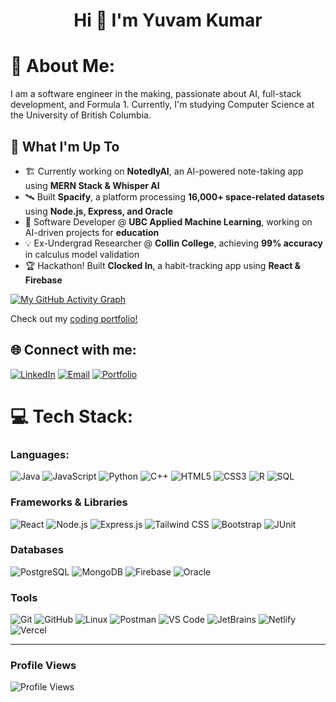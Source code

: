 <h1 align="center">Hi 👋 I'm Yuvam Kumar</h1>

# 💫 About Me:
I am a software engineer in the making, passionate about AI, full-stack development, and Formula 1. Currently, I'm studying Computer Science at the University of British Columbia.

## 🚀 What I'm Up To

- 🏗️ Currently working on **NotedlyAI**, an AI-powered note-taking app using **MERN Stack & Whisper AI**  
- 🛰️ Built **Spacify**, a platform processing **16,000+ space-related datasets** using **Node.js, Express, and Oracle**  
- 🧠 Software Developer @ **UBC Applied Machine Learning**, working on AI-driven projects for **education**  
- 💡 Ex-Undergrad Researcher @ **Collin College**, achieving **99% accuracy** in calculus model validation  
- 🏆 Hackathon! Built **Clocked In**, a habit-tracking app using **React & Firebase**

[![My GitHub Activity Graph](https://github-readme-activity-graph.vercel.app/graph?username=YuvamKumarSWE&theme=react-dark&hide_border=false)](https://github.com/YuvamKumarSWE)

Check out my [coding portfolio!](https://yuvam.netlify.app/)

## 🌐 Connect with me:
[![LinkedIn](https://img.shields.io/badge/LinkedIn-0A66C2?style=flat&logo=linkedin&logoColor=white)](https://linkedin.com/in/yuvamkumar)
[![Email](https://img.shields.io/badge/Email-EA4335?style=flat&logo=gmail&logoColor=white)](mailto:yuvamk.swe@gmail.com)
[![Portfolio](https://img.shields.io/badge/Portfolio-FF7139?style=flat&logo=firefox&logoColor=white)](https://yuvam.netlify.app/)

# 💻 Tech Stack:
### **Languages:**  
![Java](https://img.shields.io/badge/Java-ED8B00?style=flat&logo=java&logoColor=white)
![JavaScript](https://img.shields.io/badge/JavaScript-F7DF1E?style=flat&logo=javascript&logoColor=black)
![Python](https://img.shields.io/badge/Python-3776AB?style=flat&logo=python&logoColor=white)
![C++](https://img.shields.io/badge/C++-00599C?style=flat&logo=cplusplus&logoColor=white)
![HTML5](https://img.shields.io/badge/HTML5-E34F26?style=flat&logo=html5&logoColor=white)
![CSS3](https://img.shields.io/badge/CSS3-1572B6?style=flat&logo=css3&logoColor=white)
![R](https://img.shields.io/badge/R-276DC3?style=flat&logo=r&logoColor=white)
![SQL](https://img.shields.io/badge/SQL-4479A1?style=flat&logo=postgresql&logoColor=white)

### **Frameworks & Libraries**  
![React](https://img.shields.io/badge/React-61DAFB?style=flat&logo=react&logoColor=black)
![Node.js](https://img.shields.io/badge/Node.js-339933?style=flat&logo=nodedotjs&logoColor=white)
![Express.js](https://img.shields.io/badge/Express.js-000000?style=flat&logo=express&logoColor=white)
![Tailwind CSS](https://img.shields.io/badge/Tailwind_CSS-06B6D4?style=flat&logo=tailwind-css&logoColor=white)
![Bootstrap](https://img.shields.io/badge/Bootstrap-7952B3?style=flat&logo=bootstrap&logoColor=white)
![JUnit](https://img.shields.io/badge/JUnit-25A162?style=flat&logo=junit5&logoColor=white)

### **Databases**  
![PostgreSQL](https://img.shields.io/badge/PostgreSQL-316192?style=flat&logo=postgresql&logoColor=white)
![MongoDB](https://img.shields.io/badge/MongoDB-4EA94B?style=flat&logo=mongodb&logoColor=white)
![Firebase](https://img.shields.io/badge/Firebase-FFCA28?style=flat&logo=firebase&logoColor=black)
![Oracle](https://img.shields.io/badge/Oracle-F80000?style=flat&logo=oracle&logoColor=white)

### **Tools**  
![Git](https://img.shields.io/badge/Git-F05032?style=flat&logo=git&logoColor=white)
![GitHub](https://img.shields.io/badge/GitHub-181717?style=flat&logo=github&logoColor=white)
![Linux](https://img.shields.io/badge/Linux-FCC624?style=flat&logo=linux&logoColor=black)
![Postman](https://img.shields.io/badge/Postman-FF6C37?style=flat&logo=postman&logoColor=white)
![VS Code](https://img.shields.io/badge/VS_Code-007ACC?style=flat&logo=visual-studio-code&logoColor=white)
![JetBrains](https://img.shields.io/badge/JetBrains_IDEs-000000?style=flat&logo=jetbrains&logoColor=white)
![Netlify](https://img.shields.io/badge/Netlify-00C7B7?style=flat&logo=netlify&logoColor=white)
![Vercel](https://img.shields.io/badge/Vercel-000000?style=flat&logo=vercel&logoColor=white)

---

### Profile Views
![Profile Views](https://komarev.com/ghpvc/?username=YuvamKumarSWE&style=flat-square)
